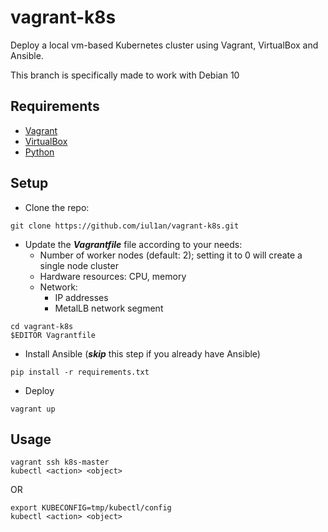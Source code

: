 # vagrant-k8s
Deploy a local vm-based Kubernetes cluster using Vagrant, VirtualBox and Ansible.

This branch is specifically made to work with Debian 10

## Requirements
- [Vagrant](https://www.vagrantup.com/downloads)
- [VirtualBox](https://www.virtualbox.org/wiki/Downloads)
- [Python](https://www.python.org/downloads/)

## Setup
- Clone the repo:
```
git clone https://github.com/iul1an/vagrant-k8s.git
```

- Update the ***Vagrantfile*** file according to your needs:
  - Number of worker nodes (default: 2); setting it to 0 will create a single node cluster
  - Hardware resources: CPU, memory
  - Network:
    - IP addresses
    - MetalLB network segment
```
cd vagrant-k8s
$EDITOR Vagrantfile
```
- Install Ansible (***skip*** this step if you already have Ansible)

```
pip install -r requirements.txt
```


- Deploy
```
vagrant up
```

## Usage
```
vagrant ssh k8s-master
kubectl <action> <object>
```
OR
```
export KUBECONFIG=tmp/kubectl/config
kubectl <action> <object>
```
